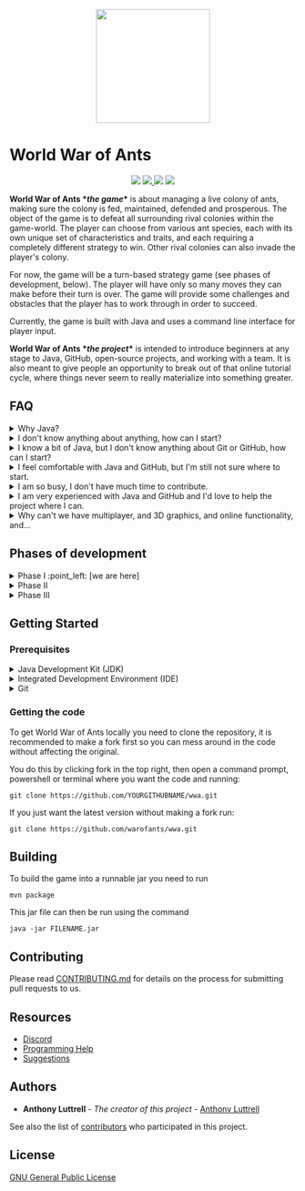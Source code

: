 <p align="center">
<img src="https://i.imgur.com/Hz0yupe.png" width="200">
</p>

# World War of Ants

<p align="center">
<a href="https://github.com/warofants/wwa/graphs/contributors" alt="Contributors">
        <img src="https://img.shields.io/github/contributors/warofants/wwa" /></a>
<a href="https://discordapp.com/channels/610183667905462306/610183668354515004">
        <img src="https://img.shields.io/discord/610183667905462306?logo=discord"</a>
<a href="https://travis-ci.org/warofants/wwa">
        <img src="https://travis-ci.org/warofants/wwa.svg?branch=master" /></a>
<a href="https://codecov.io/gh/warofants/wwa" alt="Activity">
        <img src="https://codecov.io/gh/warofants/wwa/branch/master/graph/badge.svg" /></a>
</p>

__World War of Ants \**the game*\*__ is about managing a live colony of ants, making sure the colony is fed, maintained, defended and prosperous. The object of the game is to defeat all surrounding rival colonies within the game-world. The player can choose from various ant species, each with its own unique set of characteristics and traits, and each requiring a completely different strategy to win. Other rival colonies can also invade the player's colony.

For now, the game will be a turn-based strategy game (see phases of development, below). The player will have only so many moves they can make before their turn is over. The game will provide some challenges and obstacles that the player has to work through in order to succeed.

Currently, the game is built with Java and uses a command line interface for player input.

__World War of Ants \**the project*\*__ is intended to introduce beginners at any stage to Java, GitHub, open-source projects, and working with a team. It is also meant to give people an opportunity to break out of that online tutorial cycle, where things never seem to really materialize into something greater.

## FAQ

<details>
  <summary>Why Java?</summary>
<p>

> While this may be heavily debatable, Java is generally a common "first language" for many programmers.

</p>
</details>

<details>
  <summary>I don't know anything about anything, how can I start?</summary>
<p>

> For now, I highly recommend you get started with [this MOOC](http://moocfi.github.io/courses/2013/programming-part-1/) (Massive Open Online Course). It's free, and offers some great tutorials with an automated pass/fail system. Once you complete the first two weeks of the program (it shouldn't take two full weeks), head over to the [Issues tab on GitHub](https://github.com/warofants/wwa/issues) and look for anything labeled as <a href="https://github.com/warofants/wwa/issues?q=is%3Aissue+is%3Aopen+label%3Abeginner-friendly" alt="beginner-friendly"><img src="https://i.imgur.com/OhdcyCC.png" height="18"></a>

</p>
</details>

<details>
  <summary>I know a bit of Java, but I don't know anything about Git or GitHub, how can I start?</summary>
<p>

> Git and GitHub are not the most intuitive tools to learn. For now, I highly recommend you start with this YouTube video series:
>
> <a href="http://www.youtube.com/watch?feature=player_embedded&v=BCQHnlnPusY
" target="_blank"><img src="http://img.youtube.com/vi/BCQHnlnPusY/0.jpg"
alt="IMAGE ALT TEXT HERE" width="240" height="180" border="10" /></a>

</p>
</details>

<details>
  <summary>I feel comfortable with Java and GitHub, but I'm still not sure where to start.</summary>
<p>

> The [wiki home page](https://github.com/warofants/wwa/wiki) is a good place to start. From there, familiarize yourself with the [source code management doc](https://github.com/warofants/wwa/wiki/GitHub-Source-Code-Management). Once you're ready to contribute code, head over to the [issues page](https://github.com/warofants/wwa/issues) and find something there that you want to work on. Most issues are associated with a [project](https://github.com/warofants/wwa/projects), where you will find a list of mentors for each project. The mentors are a group of developers who have more experience and are willing to lend a helping hand if you need it.

</p>
</details>

<details>
  <summary>I am so busy, I don't have much time to contribute.</summary>
<p>

> Totally fine! Contribute as much or as little as you want. This project is intended to be low stress, low pressure. Come and go as much as you would like.

</p>
</details>

<details>
  <summary>I am very experienced with Java and GitHub and I'd love to help the project where I can.</summary>
<p>

> We are always looking for more experienced programmers to help out as a mentor, code reviewer, or even a project manager. You can DM me on Discord (stranger#4525) or <a href="mailto:anthonyluttrell@gmail.com">email me</a>

</p>
</details>

<details>
  <summary>Why can't we have multiplayer, and 3D graphics, and online functionality, and...</summary>
<p>

> Woah there cowboy! Those are all really great goals, but for now, the focus is keeping things simple and approachable for aspiring programmers of all experience levels.

</p>
</details>


## Phases of development

<details>
  <summary>Phase I :point_left: [we are here]</summary>

* Build the MVP, UML and GitHub layout for the project's foundation
* Develop a very basic console-based game in Java
* Add additional features or enhancements

</details>

<details>
  <summary>Phase II</summary>

* Develop a basic top-down 2D game with roguelike stylizing and design traits
* Create new beginner-friendly mini-games within the main game
* Build development tools to automate some processes

</details>

<details>
  <summary>Phase III</summary>

* Expand upon existing 2D game
* Possibly integrate 3D graphics into existing scenes

</details>

## Getting Started

### Prerequisites

<details>
  <summary>Java Development Kit (JDK)</summary>
<p>

First, you'll need to install the Java Development Kit (JDK). Considering compatibility and other issues, it was decided that OpenJDK 8 would be used to develop this project.

We recommend getting OpenJDK 8 from [AdoptOpenJDK](https://adoptopenjdk.net/), select OpenJDK 8 and choose HotSpot as the JVM.

If you do not want to use that you can also use [Redhat's openJDK](https://developers.redhat.com/products/openjdk/download).

</p>
</details>

<details>
  <summary>Integrated Development Environment (IDE)</summary>
<p>

You'll also need to install an Integrated Development Environment (IDE) to make your own life easier. There are several good options to choose from, so feel free to pick one. A few options below:

 + [Visual Studio Code](https://code.visualstudio.com/) (code-oss) (Very popular, fast & lightweight, feature-rich IDE)
 + [Eclipse](https://www.eclipse.org/ide/) (Written in Java, a long-time favorite, feature-rich IDE)
 + [NetBeans](https://netbeans.org/) (A good feature-rich "first" IDE)
 + [IntelliJ Community IDEA](https://www.jetbrains.com/idea/) (Quickly growing in popularity, resource-heavy, feature-rich IDE)

Here are the [Stack Overflow Developer Survey Results from 2019](https://insights.stackoverflow.com/survey/2019#development-environments-and-tools), which gives you an idea for which IDEs are being used in the industry.

</p>
</details>

<details>
  <summary>Git</summary>
<p>

You'll also need to install git on your computer. You can find it for your particular Operating System by following [this link](https://git-scm.com/downloads)

Anyone is welcome to contribute. Feel free to fork this repository, and make a Pull Request when you've got something working. Contact [anthonyLuttrell](https://github.com/anthonyLuttrell) if you'd like to request additional permissions.

</p>
</details>

### Getting the code

To get World War of Ants locally you need to clone the repository, it is recommended to make a fork first so you can mess around in the code without affecting the original.

You do this by clicking fork in the top right, then open a command prompt, powershell or terminal where you want the code and running:
```
git clone https://github.com/YOURGITHUBNAME/wwa.git
```

If you just want the latest version without making a fork run:
```
git clone https://github.com/warofants/wwa.git
```

## Building

To build the game into a runnable jar you need to run
```
mvn package
```

This jar file can then be run using the command
```
java -jar FILENAME.jar
```

## Contributing

Please read [CONTRIBUTING.md](CONTRIBUTING.md) for details on the process for submitting pull requests to us.

## Resources
+ [Discord](https://discordapp.com/invite/NACP6WZ)
+ [Programming Help](https://docs.google.com/document/d/1p5i64NT7B5y-CNH9MyeQT5jwRByZ2o8yJnSnykOSJNQ/edit)
+ [Suggestions](https://docs.google.com/document/d/1yr9REhs6ev9SFzBuuHrqM-ivjuUrOdPJwc0rheYKv28/edit)

## Authors

* **Anthony Luttrell** - *The creator of this project* - [Anthony Luttrell](https://github.com/anthonyLuttrell)

See also the list of [contributors](https://github.com/warofants/wwa/contributors) who participated in this project.

## License

[GNU General Public License](https://www.gnu.org/licenses/gpl-3.0.en.html)
